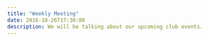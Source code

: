 ```yaml
---
title: "Weekly Meeting"
date: 2016-10-26T17:30:00
description: We will be talking about our upcoming club events.
---
```

